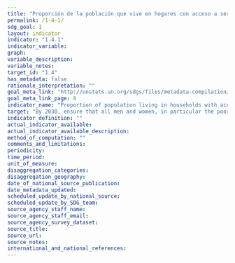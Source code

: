 ```yaml
---
title: "Proporción de la población que vive en hogares con acceso a servicios básicos"
permalink: /1-4-1/
sdg_goal: 1
layout: indicator
indicator: "1.4.1"
indicator_variable: 
graph: 
variable_description: 
variable_notes: 
target_id: "1.4"
has_metadata: false
rationale_interpretation: ""
goal_meta_link: "http://unstats.un.org/sdgs/files/metadata-compilation/Metadata-Goal-1.pdf"
goal_meta_link_page: 8
indicator_name: "Proportion of population living in households with access to basic services"
target: "By 2030, ensure that all men and women, in particular the poor and the vulnerable, have equal rights to economic resources, as well as access to basic services, ownership and control over land and other forms of property, inheritance, natural resources, appropriate new technology and financial services, including microfinance."
indicator_definition: ""
actual_indicator_available: 
actual_indicator_available_description: 
method_of_computation: ""
comments_and_limitations: 
periodicity: 
time_period: 
unit_of_measure: 
disaggregation_categories: 
disaggregation_geography: 
date_of_national_source_publication: 
date_metadata_updated: 
scheduled_update_by_national_source: 
scheduled_update_by_SDG_team: 
source_agency_staff_name: 
source_agency_staff_email: 
source_agency_survey_dataset: 
source_title: 
source_url: 
source_notes: 
international_and_national_references: 
---
```


